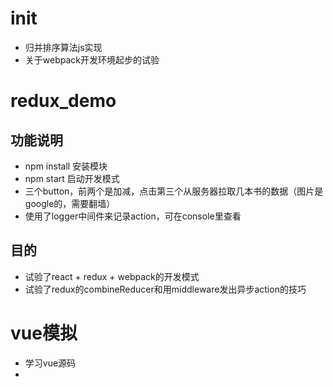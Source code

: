 # init
- 归并排序算法js实现
- 关于webpack开发环境起步的试验

# redux_demo
## 功能说明
- npm install 安装模块
- npm start 启动开发模式
- 三个button，前两个是加减，点击第三个从服务器拉取几本书的数据（图片是google的，需要翻墙）
- 使用了logger中间件来记录action，可在console里查看
## 目的
- 试验了react + redux + webpack的开发模式
- 试验了redux的combineReducer和用middleware发出异步action的技巧

# vue模拟
- 学习vue源码
-

